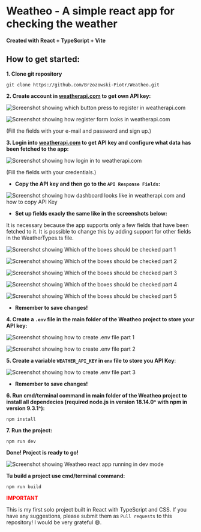 # Weatheo - A simple react app for checking the weather

**Created with React + TypeScript + Vite**

## How to get started:

**1. Clone git repository**

```
git clone https://github.com/Brzozowski-Piotr/Weatheo.git
```

**2. Create account in [weatherapi.com](https://www.weatherapi.com/) to get own API key:**

![Screenshot showing which button press to register in weatherapi.com](https://i.ibb.co/fGd62W9/1.png)

![Screenshot showing how register form looks in weatherapi.com](https://i.ibb.co/Y07FPkq/2.png)

(Fill the fields with your e-mail and password and sign up.)

**3. Login into [weatherapi.com](https://www.weatherapi.com/) to get API key and configure what data has been fetched to the app:**

![Screenshot showing how login in to weatherapi.com](https://i.ibb.co/NV6VtYT/3.png)

(Fill the fields with your credentials.)

- **Copy the API key and then go to the `API Response Fields`:**

![Screenshot showing how dashboard looks like in weatherapi.com and how to copy API Key](https://i.ibb.co/XLjY28g/4.png)

- **Set up fields exacly the same like in the screenshots below:**

It is necessary because the app supports only a few fields that have been fetched to it. It is possible to change this by adding support for other fields in the WeatherTypes.ts file.

![Screenshot showing Which of the boxes should be checked part 1](https://i.ibb.co/cb9bnrc/5.png)

![Screenshot showing Which of the boxes should be checked part 2](https://i.ibb.co/JqS407V/6.png)

![Screenshot showing Which of the boxes should be checked part 3](https://i.ibb.co/KxskKsB/7.png)

![Screenshot showing Which of the boxes should be checked part 4](https://i.ibb.co/27yhpYD/8.png)

![Screenshot showing Which of the boxes should be checked part 5](https://i.ibb.co/K0VH2q9/9.png)

- **Remember to save changes!**

**4. Create a `.env` file in the main folder of the Weatheo project to store your API key:**

![Screenshot showing how to create .env file part 1](https://i.ibb.co/BgskHX9/10.png)

![Screenshot showing how to create .env file part 2](https://i.ibb.co/XxXvMs9/11.png)

**5. Create a variable `WEATHER_API_KEY` in `env` file to store you API Key**:

![Screenshot showing how to create .env file part 3](https://i.ibb.co/M6vHzpY/12.png)

- **Remember to save changes!**

**6. Run cmd/terminal command in main folder of the Weatheo project to install all dependecies (required node.js in version 18.14.0^ with npm in version 9.3.1^):**

```
npm install
```

**7. Run the project:**

```
npm run dev
```

**Done! Project is ready to go!**

![Screenshot showing Weatheo react app running in dev mode](https://i.ibb.co/8PBr5Fr/13.png)

**Tu build a project use cmd/terminal command:**

```
npm run build
```

**<font color ="red">IMPORTANT</font>**

This is my first solo project built in React with TypeScript and CSS. If you have any suggestions, please submit them as `Pull requests` to this repository! I would be very grateful 😄.
